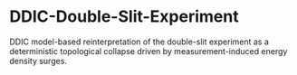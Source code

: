 # DDIC-Double-Slit-Experiment
DDIC model-based reinterpretation of the double-slit experiment as a deterministic topological collapse driven by measurement-induced energy density surges.
